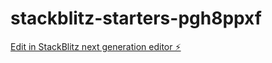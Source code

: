 # stackblitz-starters-pgh8ppxf

[Edit in StackBlitz next generation editor ⚡️](https://stackblitz.com/~/github.com/LukaszDomagala/stackblitz-starters-pgh8ppxf)